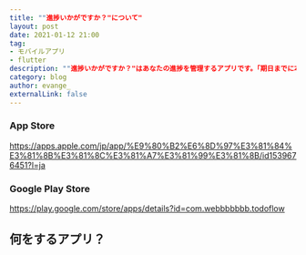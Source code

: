 ```yaml
---
title: ""進捗いかがですか？"について"
layout: post
date: 2021-01-12 21:00
tag: 
- モバイルアプリ
- flutter
description: ""進捗いかがですか？"はあなたの進捗を管理するアプリです。「期日までに本を読み切るには1日あたりで何ページ読まなければいけないか？」などを把握することができます。"
category: blog
author: evange_
externalLink: false
---
```


### App Store
https://apps.apple.com/jp/app/%E9%80%B2%E6%8D%97%E3%81%84%E3%81%8B%E3%81%8C%E3%81%A7%E3%81%99%E3%81%8B/id1539676451?l=ja
### Google Play Store
https://play.google.com/store/apps/details?id=com.webbbbbbb.todoflow

## 何をするアプリ？
